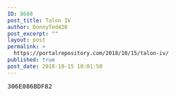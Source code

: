 ```yaml
---
ID: 8688
post_title: Talon IV
author: DonnyTed420
post_excerpt: ""
layout: post
permalink: >
  https://portalrepository.com/2018/10/15/talon-iv/
published: true
post_date: 2018-10-15 10:01:50
---
```

<pre>306E086BDF82</pre>